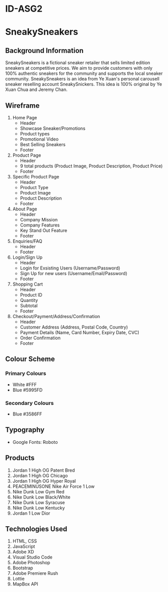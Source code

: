 # ID-ASG2

# SneakySneakers
## Background Information
SneakySneakers is a fictional sneaker retailer that sells limited edition sneakers at competitive prices. We aim to provide customers with only 100% authentic sneakers for the community and supports the local sneaker community. 
SneakySneakers is an idea from Ye Xuan's personal carousell sneaker reselling account SneakySnickers. This idea is 100% original by Ye Xuan Chua and Jeremy Chan.


## Wireframe
 1. Home Page
 	- Header 
 	- Showcase Sneaker/Promotions
 	- Product types
 	- Promotional Video
 	- Best Selling Sneakers
 	- Footer
 2. Product Page
 	- Header 
 	- 9 total products (Product Image, Product Description, Product Price)
 	- Footer
 3. Specific Product Page
 	- Header 
 	- Product Type
 	- Product Image
 	- Product Description
 	- Footer
 4. About Page
 	- Header
 	- Company Mission
 	- Company Features
 	- Key Stand Out Feature
 	- Footer
 5. Enquiries/FAQ 
 	- Header 
 	- Footer
 6. Login/Sign Up
 	- Header 
 	- Login for Exsisting Users (Username/Password)
 	- Sign Up for new users (Username/Email/Password)
 	- Footer
 7. Shopping Cart
 	- Header 
 	- Product ID
 	- Quantity 
 	- Subtotal 
 	- Footer
 8. Checkout/Payment/Address/Confirmation
 	- Header 
 	- Customer Address (Address, Postal Code, Country)
 	- Payment Details (Name, Card Number, Expiry Date, CVC)
 	- Order Confirmation
 	- Footer
 
## Colour Scheme
### Primary Colours
- White #FFF
- Blue #5995FD
### Secondary Colours
- Blue #3586FF
## Typography
- Google Fonts: Roboto

## Products
1. Jordan 1 High OG Patent Bred
2. Jordan 1 High OG Chicago
3. Jordan 1 High OG Hyper Royal 
4. PEACEMINUSONE Nike Air Force 1 Low
5. Nike Dunk Low Gym Red 
6. Nike Dunk Low Black/White
7. Nike Dunk Low Syracuse 
8. Nike Dunk Low Kentucky
9. Jordan 1 Low Dior


## Technologies Used 
1. HTML, CSS
2. JavaScript
3. Adobe XD
4. Visual Studio Code
5. Adobe Photoshop
6. Bootstrap
7. Adobe Premiere Rush
8. Lottie
9. MapBox API